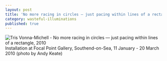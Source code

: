 ```yaml
---
layout: post
title: 'No more racing in circles — just pacing within lines of a rectangle, 2010'
category: wasteful-illuminations
published: true
---
```


![Tris Vonna-Michell - No more racing in circles — just pacing within lines of a rectangle, 2010]({{site.baseurl}}/assets/img/0211-no-more-racing-in-circles-just-pacing-within-lines-of-a-rectangle-2010.jpg)
Installation at Focal Point Gallery, Southend-on-Sea, 11 January - 20 March 2010 (photo by Andy Keate)
